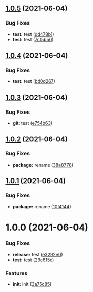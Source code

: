 ## [1.0.5](https://github.com/LucianoChen/SR-Test/compare/v1.0.4...v1.0.5) (2021-06-04)


### Bug Fixes

* **test:** test ([dd478b1](https://github.com/LucianoChen/SR-Test/commit/dd478b100c6eaf1dc3220514e76e320e8469f85f))
* **test:** test ([7cf5b50](https://github.com/LucianoChen/SR-Test/commit/7cf5b509b1f173c5f35b2c86706524b94e512f3b))

## [1.0.4](https://github.com/LucianoChen/SR-Test/compare/v1.0.3...v1.0.4) (2021-06-04)


### Bug Fixes

* **test:** test ([bd0d267](https://github.com/LucianoChen/SR-Test/commit/bd0d26767141f7ed72a9809fdea914e7295ad3ba))

## [1.0.3](https://github.com/LucianoChen/SR-Test/compare/v1.0.2...v1.0.3) (2021-06-04)


### Bug Fixes

* **git:** test ([e754b63](https://github.com/LucianoChen/SR-Test/commit/e754b630f7dd9d74d5f291d685ea66c9b3d969e1))

## [1.0.2](https://github.com/LucianoChen/SR-Test/compare/v1.0.1...v1.0.2) (2021-06-04)


### Bug Fixes

* **package:** rename ([38a8778](https://github.com/LucianoChen/SR-Test/commit/38a87781fb32d46a2c06d77be6f7c697f47cefe0))

## [1.0.1](https://github.com/LucianoChen/SR-Test/compare/v1.0.0...v1.0.1) (2021-06-04)


### Bug Fixes

* **package:** rename ([10f4144](https://github.com/LucianoChen/SR-Test/commit/10f41447cd65d655deaba868b03997a0af8da1fb))

# 1.0.0 (2021-06-04)


### Bug Fixes

* **release:** test ([e3292e0](https://github.com/LucianoChen/SR-Test/commit/e3292e07e51be9e6923795fac9e5bd5d1e4fefa7))
* **test:** test ([29c615c](https://github.com/LucianoChen/SR-Test/commit/29c615c5eddaf84ec48f3e0e4243bedb132cbcb8))


### Features

* **init:** init ([3a75c85](https://github.com/LucianoChen/SR-Test/commit/3a75c8598d2a794dec201d372f0f0109f5d9e2cf))
